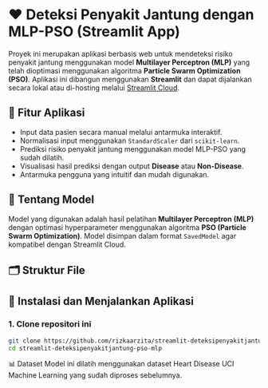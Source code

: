 # ❤️ Deteksi Penyakit Jantung dengan MLP-PSO (Streamlit App)

Proyek ini merupakan aplikasi berbasis web untuk mendeteksi risiko penyakit jantung menggunakan model **Multilayer Perceptron (MLP)** yang telah dioptimasi menggunakan algoritma **Particle Swarm Optimization (PSO)**. Aplikasi ini dibangun menggunakan **Streamlit** dan dapat dijalankan secara lokal atau di-hosting melalui [Streamlit Cloud](https://streamlit.io/).

## 🚀 Fitur Aplikasi

- Input data pasien secara manual melalui antarmuka interaktif.
- Normalisasi input menggunakan `StandardScaler` dari `scikit-learn`.
- Prediksi risiko penyakit jantung menggunakan model MLP-PSO yang sudah dilatih.
- Visualisasi hasil prediksi dengan output **Disease** atau **Non-Disease**.
- Antarmuka pengguna yang intuitif dan mudah digunakan.

## 🧠 Tentang Model

Model yang digunakan adalah hasil pelatihan **Multilayer Perceptron (MLP)** dengan optimasi hyperparameter menggunakan algoritma **PSO (Particle Swarm Optimization)**. Model disimpan dalam format `SavedModel` agar kompatibel dengan Streamlit Cloud.

## 🗂️ Struktur File

## 🧪 Instalasi dan Menjalankan Aplikasi

### 1. Clone repositori ini
```bash
git clone https://github.com/rizkaarzita/streamlit-deteksipenyakitjantung-pso-mlp.git
cd streamlit-deteksipenyakitjantung-pso-mlp
```
📊 Dataset
Model ini dilatih menggunakan dataset Heart Disease UCI Machine Learning yang sudah diproses sebelumnya.

